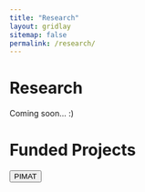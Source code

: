 ```yaml
---
title: "Research"
layout: gridlay
sitemap: false
permalink: /research/
---
```


# Research

Coming soon... :)


# Funded Projects

<button onclick="window.location.href='{{ site.baseurl }}/proj-pimat/'">PIMAT</button>

